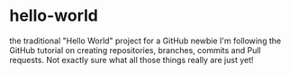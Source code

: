 # hello-world
the traditional "Hello World" project for a GitHub newbie
I'm following the GitHub tutorial on creating repositories, branches, commits and Pull requests.  Not exactly sure what all those things really are just yet!  

